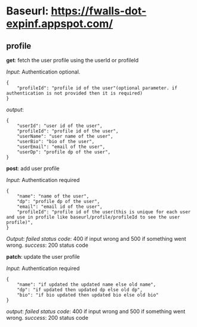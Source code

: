 # Baseurl: https://fwalls-dot-expinf.appspot.com/

## profile

**get**: fetch the user profile using the userId or profileId

*Input*: Authentication optional.
```
{
    "profileId": "profile id of the user"(optional parameter. if authentication is not provided then it is required)
}
```

*output*: 
```
{
    "userId": "user id of the user",
    "profileId": "profile id of the user",
    "userName": "user name of the user",
    "userBio": "bio of the user",
    "userEmail": "email of the user",
    "userDp": "profile dp of the user",
}
```

**post**: add user profile

*Input*: Authentication required
```
{
    "name": "name of the user",
    "dp": "profile dp of the user",
    "email": "email id of the user",
    "profileId": "profile id of the user(this is unique for each user and use in profile like baseurl/profile/profileId to see the user profile)",
}
```
*Output*: 
_failed status code_: 400 if input wrong and 500 if something went wrong.
_success_: 200 status code

**patch**: update the user profile

*Input*: Authentication required
```
{
    "name": "if updated the updated name else old name",
    "dp": "if updated then updated dp else old dp",
    "bio": "if bio updated then updated bio else old bio"
}
```

*output*:
_failed status code_: 400 if input wrong and 500 if something went wrong.
_success_: 200 status code
